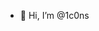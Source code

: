 - 👋 Hi, I’m @1c0ns

<!---
1c0ns/1c0ns is a ✨ special ✨ repository because its `README.md` (this file) appears on your GitHub profile.
You can click the Preview link to take a look at your changes.
--->
